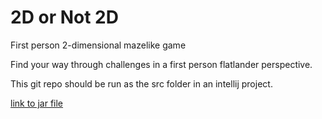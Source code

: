 # 2D or Not 2D

First person 2-dimensional mazelike game

Find your way through challenges in a first person flatlander perspective.

This git repo should be run as the src folder in an intellij project.

[link to jar file](./1stperson.jar)
